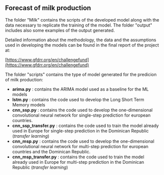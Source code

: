 ## Forecast of milk production

The folder "Milk" contains the scripts of the developed model along with the data necessary to replicate the training of the model. The folder "output" includes also some examples of the output generated.

Detailed information about the methodology, the data and the assumptions used in developing the models can be found in the final report of the project at:

[https://www.gfdrr.org/en/challengefund](https://www.gfdrr.org/en/challengefund)  

The folder "scripts" contains the type of model generated for the predicion of milk production:

- **arima.py** : contains the ARIMA model used as a baseline for the ML models
- **lstm.py** : contains the code used to develop the Long Short Term Memory models   
-  **cnn\_ssp.py** : contains the code used to develop the one-dimensional convolutional neural network for single-step prediction for european countries.
-  **cnn\_ssp\_transfer.py** : contains the code used to train the model already used in Europe for single-step prediction in the Dominican Republic (*transfer learning*)
-  **cnn\_msp.py** : contains the code used to develop the one-dimensional convolutional neural network for multi-step prediction for european countries and the Dominican Republic.
-  **cnn\_msp\_transfer.py** : contains the code used to train the model already used in Europe for multi-step prediction in the Dominican Republic (*transfer learning*)